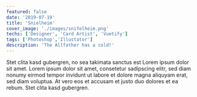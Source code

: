 ```yaml
---
featured: false
date: '2019-07-19'
title: 'Snielheim'
cover_image: './images/snifelheim.png'
techs: ['Designer', 'Card Artist', 'Vuetify']
tags: ['Photoshop','Illustator']
description: 'The Allfather has a cold!'
---
```


Stet clita kasd gubergren, no sea takimata sanctus est Lorem ipsum dolor sit amet. Lorem ipsum dolor sit amet, consetetur sadipscing elitr, sed diam nonumy eirmod tempor invidunt ut labore et dolore magna aliquyam erat, sed diam voluptua. At vero eos et accusam et justo duo dolores et ea rebum. Stet clita kasd gubergren.

